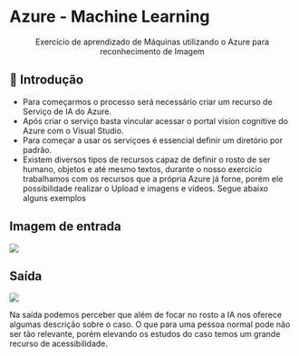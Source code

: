 <h1>Azure - Machine Learning</h1>
<p align="center">
Exercício de aprendizado de Máquinas utilizando o Azure para reconhecimento de Imagem
</p>

## 📎 Introdução

- Para começarmos o processo será necessário criar um recurso de Serviço de IA do Azure.
- Após criar o serviço basta vincular acessar o portal vision cognitive do Azure com o Visual Studio.
- Para começar a usar os serviçoes é essencial definir um diretório por padrão.
- Existem diversos tipos de recursos capaz de definir o rosto de ser humano, objetos e até mesmo textos, durante o nosso exercício trabalhamos com os recursos que a própria Azure já forne, porém ele possibilidade realizar o Upload e imagens e vídeos. Segue abaixo alguns exemplos

## Imagem de entrada
<img src="../Visão Computacional/inputs/store-camera-1.jpg">

## Saída
<img src="../Visão Computacional/output/dense-captioning.png">
<p>Na saída podemos perceber que além de focar no rosto a IA nos oferece algumas descrição sobre o caso. O que para uma pessoa normal pode não ser tão relevante, porém elevando os estudos do caso temos um grande recurso de acessibilidade.</p>